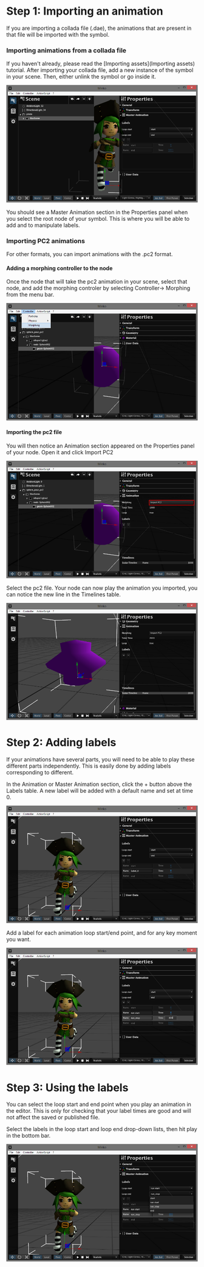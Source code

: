 Step 1: Importing an animation
==============================

If you are importing a collada file (.dae), the animations that are present in that file will be imported with the symbol.

### Importing animations from a collada file

If you haven't already, please read the [Importing assets](Importing assets) tutorial. After importing your collada file, add a new instance of the symbol in your scene. Then, either unlink the symbol or go inside it.

![](images/Masteranim.png "images/Masteranim.png")

You should see a Master Animation section in the Properties panel when you select the root node of your symbol. This is where you will be able to add and to manipulate labels.

### Importing PC2 animations

For other formats, you can import animations with the .pc2 format.

#### Adding a morphing controller to the node

Once the node that will take the pc2 animation in your scene, select that node, and add the morphing controler by selecting Controller-> Morphing from the menu bar.

![](images/Morphingcontroller1.png "images/Morphingcontroller1.png")

#### Importing the pc2 file

You will then notice an Animation section appeared on the Properties panel of your node. Open it and click Import PC2

![](images/Importpc2.png "images/Importpc2.png")

Select the pc2 file. Your node can now play the animation you imported, you can notice the new line in the Timelines table.

![](images/Imporedtpc2.png "images/Imporedtpc2.png")

Step 2: Adding labels
=====================

If your animations have several parts, you will need to be able to play these different parts independently. This is easily done by adding labels corresponding to different.

In the Animation or Master Animation section, click the + button above the Labels table. A new label will be added with a default name and set at time 0.

![](images/Addlabel1.png "images/Addlabel1.png")

Add a label for each animation loop start/end point, and for any key moment you want.

![](images/Addlabel2.png "images/Addlabel2.png")

Step 3: Using the labels
========================

You can select the loop start and end point when you play an animation in the editor. This is only for checking that your label times are good and will not affect the saved or published file.

Select the labels in the loop start and loop end drop-down lists, then hit play in the bottom bar.

![](images/Animationloop.png "images/Animationloop.png")

